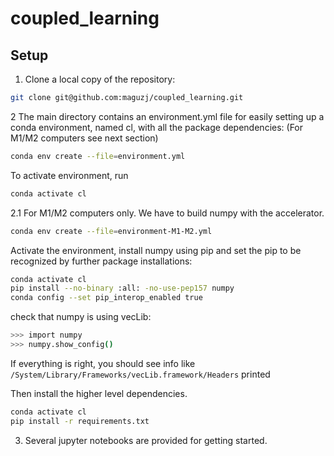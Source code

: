 # coupled_learning
## Setup

1. Clone a local copy of the repository:

```bash
git clone git@github.com:maguzj/coupled_learning.git
```

2 The main directory contains an environment.yml file for easily setting up a conda environment, named cl, with all the package dependencies:
(For M1/M2 computers see next section)

```bash
conda env create --file=environment.yml
```

To activate environment, run

```bash
conda activate cl
```

2.1  For M1/M2 computers only. We have to build numpy with the accelerator.

```bash
conda env create --file=environment-M1-M2.yml
```

Activate the environment, install numpy using pip and set the pip to be recognized by further package installations:

```bash
conda activate cl
pip install --no-binary :all: -no-use-pep157 numpy
conda config --set pip_interop_enabled true
```

check that numpy is using vecLib:

```bash
>>> import numpy
>>> numpy.show_config()
```

If everything is right, you should see info like ```/System/Library/Frameworks/vecLib.framework/Headers``` printed

Then install the higher level dependencies.

```bash
conda activate cl
pip install -r requirements.txt
```


3. Several jupyter notebooks are provided for getting started.